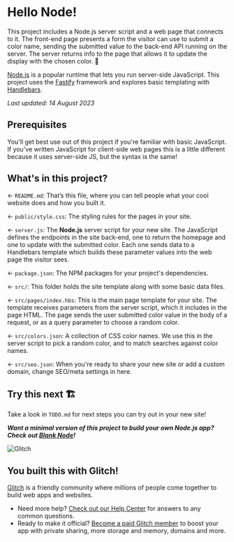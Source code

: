 # Hello Node!

This project includes a Node.js server script and a web page that connects to it. The front-end page presents a form the visitor can use to submit a color name, sending the submitted value to the back-end API running on the server. The server returns info to the page that allows it to update the display with the chosen color. 🎨

[Node.js](https://nodejs.org/en/about/) is a popular runtime that lets you run server-side JavaScript. This project uses the [Fastify](https://www.fastify.io/) framework and explores basic templating with [Handlebars](https://handlebarsjs.com/).

_Last updated: 14 August 2023_

## Prerequisites

You'll get best use out of this project if you're familiar with basic JavaScript. If you've written JavaScript for client-side web pages this is a little different because it uses server-side JS, but the syntax is the same!

## What's in this project?

← `README.md`: That’s this file, where you can tell people what your cool website does and how you built it.

← `public/style.css`: The styling rules for the pages in your site.

← `server.js`: The **Node.js** server script for your new site. The JavaScript defines the endpoints in the site back-end, one to return the homepage and one to update with the submitted color. Each one sends data to a Handlebars template which builds these parameter values into the web page the visitor sees.

← `package.json`: The NPM packages for your project's dependencies.

← `src/`: This folder holds the site template along with some basic data files.

← `src/pages/index.hbs`: This is the main page template for your site. The template receives parameters from the server script, which it includes in the page HTML. The page sends the user submitted color value in the body of a request, or as a query parameter to choose a random color.

← `src/colors.json`: A collection of CSS color names. We use this in the server script to pick a random color, and to match searches against color names.

← `src/seo.json`: When you're ready to share your new site or add a custom domain, change SEO/meta settings in here.

## Try this next 🏗️

Take a look in `TODO.md` for next steps you can try out in your new site!

**_Want a minimal version of this project to build your own Node.js app? Check out [Blank Node](https://glitch.com/edit/#!/remix/glitch-blank-node)!_**

![Glitch](https://cdn.glitch.com/a9975ea6-8949-4bab-addb-8a95021dc2da%2FLogo_Color.svg?v=1602781328576)

## You built this with Glitch!

[Glitch](https://glitch.com) is a friendly community where millions of people come together to build web apps and websites.

- Need more help? [Check out our Help Center](https://help.glitch.com/) for answers to any common questions.
- Ready to make it official? [Become a paid Glitch member](https://glitch.com/pricing) to boost your app with private sharing, more storage and memory, domains and more.
